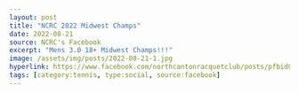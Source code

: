 ```yaml
---
layout: post
title: "NCRC 2022 Midwest Champs"
date: 2022-08-21
source: NCRC's Facebook
excerpt: "Mens 3.0 18+ Midwest Champs!!!"
image: /assets/img/posts/2022-08-21-1.jpg
hyperlink: https://www.facebook.com/northcantonracquetclub/posts/pfbid0bHeuUrRRcDpk9r6G8oFKHpukCjSxT5wkmfCsLSXorHphfYRDRUbz8WqMK4qk1AUgl
tags: [category:tennis, type:social, source:facebook]
---
```

